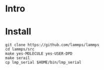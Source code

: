 # Intro

# Install

    git clone https://github.com/lammps/lammps
    cd lammps/src
    make yes-MOLECULE yes-USER-DPD
    make serail
    cp lmp_serial $HOME/bin/lmp_serial
